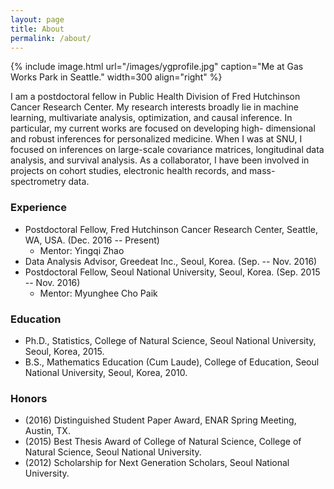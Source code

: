 ```yaml
---
layout: page
title: About
permalink: /about/
---
```


{% include image.html url="/images/ygprofile.jpg" caption="Me at Gas Works Park in Seattle." width=300 align="right" %}

I am a postdoctoral fellow in Public Health Division of Fred Hutchinson Cancer Research Center. 
My research interests broadly lie in machine learning, multivariate analysis, optimization, and causal inference. In particular, my current works are focused on developing high- dimensional and robust inferences for personalized medicine. When I was at SNU, I focused on inferences on large-scale covariance matrices, longitudinal data analysis, and survival analysis. As a collaborator, I have been involved in projects on cohort studies, electronic health records, and mass-spectrometry data.


### Experience

* Postdoctoral Fellow, Fred Hutchinson Cancer Research Center, Seattle, WA, USA. (Dec. 2016 -- Present)
	* Mentor: Yingqi Zhao
* Data Analysis Advisor, Greedeat Inc., Seoul, Korea. (Sep. -- Nov. 2016) 
* Postdoctoral Fellow, Seoul National University, Seoul, Korea. (Sep. 2015 -- Nov. 2016) 
	* Mentor: Myunghee Cho Paik

### Education

* Ph.D., Statistics, College of Natural Science, Seoul National University, Seoul, Korea, 2015.
* B.S., Mathematics Education (Cum Laude), College of Education, Seoul National University, Seoul, Korea, 2010.

### Honors

* (2016) Distinguished Student Paper Award, ENAR Spring Meeting, Austin, TX.
* (2015) Best Thesis Award of College of Natural Science, College of Natural Science, Seoul National University.
* (2012) Scholarship for Next Generation Scholars, Seoul National University.

